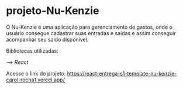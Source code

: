 # projeto-Nu-Kenzie

O Nu-Kenzie é uma aplicação para gerenciamento de gastos, onde o usuário consegue cadastrar suas entradas e saídas e assim conseguir acompanhar seu saldo disponível.


Bibliotecas utilizadas:

*--> React*


Acesse o link do projeto: https://react-entrega-s1-template-nu-kenzie-carol-rocha1.vercel.app/
